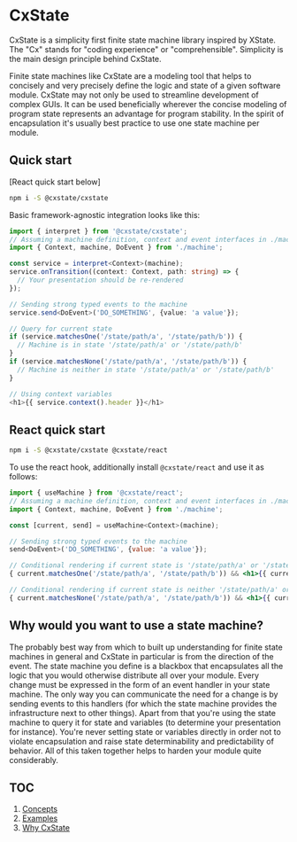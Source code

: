 # CxState

CxState is a simplicity first finite state machine library inspired by XState. The "Cx" stands for "coding experience" or "comprehensible". Simplicity is the main design principle behind CxState.

Finite state machines like CxState are a modeling tool that helps to concisely and very precisely define the logic and state of a given software module. CxState may not only be used to streamline development of complex GUIs. It can be used beneficially wherever the concise modeling of program state represents an advantage for program stability. In the spirit of encapsulation it's usually best practice to use one state machine per module.

## Quick start

[React quick start below]

```bash
npm i -S @cxstate/cxstate
```

Basic framework-agnostic integration looks like this:

```ts
import { interpret } from '@cxstate/cxstate';
// Assuming a machine definition, context and event interfaces in ./machine.ts
import { Context, machine, DoEvent } from './machine';

const service = interpret<Context>(machine);
service.onTransition((context: Context, path: string) => {
  // Your presentation should be re-rendered
});

// Sending strong typed events to the machine
service.send<DoEvent>('DO_SOMETHING', {value: 'a value'});

// Query for current state
if (service.matchesOne('/state/path/a', '/state/path/b')) {
  // Machine is in state '/state/path/a' or '/state/path/b'
}
if (service.matchesNone('/state/path/a', '/state/path/b')) {
  // Machine is neither in state '/state/path/a' or '/state/path/b'
}

// Using context variables
<h1>{{ service.context().header }}</h1>
```

## React quick start

```bash
npm i -S @cxstate/cxstate @cxstate/react
```

To use the react hook, additionally install `@cxstate/react` and use it as follows:

```jsx
import { useMachine } from '@cxstate/react';
// Assuming a machine definition, context and event interfaces in ./machine.ts
import { Context, machine, DoEvent } from './machine';

const [current, send] = useMachine<Context>(machine);

// Sending strong typed events to the machine
send<DoEvent>('DO_SOMETHING', {value: 'a value'});

// Conditional rendering if current state is '/state/path/a' or '/state/path/b'
{ current.matchesOne('/state/path/a', '/state/path/b')) && <h1>{{ current.context.headerAOrB }}</h1> }

// Conditional rendering if current state is neither '/state/path/a' or '/state/path/b'
{ current.matchesNone('/state/path/a', '/state/path/b')) && <h1>{{ current.context.neitherHeaderAOrB }}</h1> }
```

## Why would you want to use a state machine?

The probably best way from which to built up understanding for finite state machines in general and CxState in particular is from the direction of the event. The state machine you define is a blackbox that encapsulates all the logic that you would otherwise distribute all over your module. Every change must be expressed in the form of an event handler in your state machine. The only way you can communicate the need for a change is by sending events to this handlers (for which the state machine provides the infrastructure next to other things). Apart from that you're using the state machine to query it for state and variables (to determine your presentation for instance). You're never setting state or variables directly in order not to violate encapsulation and raise state determinability and predictability of behavior. All of this taken together helps to harden your module quite considerably.

## TOC

1. [Concepts](./CONCEPTS.md)
2. [Examples](./EXAMPLES.md)
3. [Why CxState](./WHY-CXSTATE.md)
